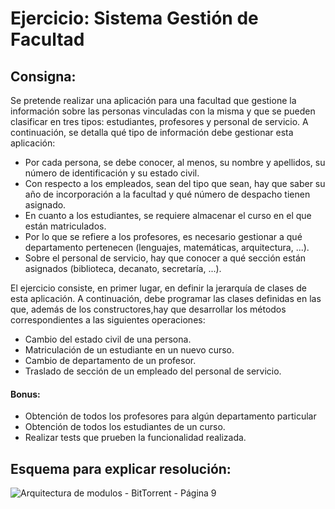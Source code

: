 # Ejercicio: Sistema Gestión de Facultad

## Consigna:

Se pretende realizar una aplicación para una facultad que gestione la información sobre las personas vinculadas con la misma y que se pueden clasificar en tres tipos: estudiantes, profesores y personal de servicio. A continuación, se detalla qué tipo de información debe gestionar esta aplicación:
- Por cada persona, se debe conocer, al menos, su nombre y apellidos, su número de identificación y su estado civil.
- Con respecto a los empleados, sean del tipo que sean, hay que saber su año de incorporación a la facultad y qué número de despacho tienen asignado.
- En cuanto a los estudiantes, se requiere almacenar el curso en el que están matriculados.
- Por lo que se refiere a los profesores, es necesario gestionar a qué departamento pertenecen (lenguajes, matemáticas, arquitectura, ...).
- Sobre el personal de servicio, hay que conocer a qué sección están asignados (biblioteca, decanato, secretaría, ...).

El ejercicio consiste, en primer lugar, en definir la jerarquía de clases de esta aplicación. A continuación, debe programar las clases definidas en las que, además de los constructores,hay que desarrollar los métodos correspondientes a las siguientes operaciones:
- Cambio del estado civil de una persona.
- Matriculación de un estudiante en un nuevo curso.
- Cambio de departamento de un profesor.
- Traslado de sección de un empleado del personal de servicio.

#### Bonus:
- Obtención de todos los profesores para algún departamento particular
- Obtención de todos los estudiantes de un curso.
- Realizar tests que prueben la funcionalidad realizada.

## Esquema para explicar resolución:

![Arquitectura de modulos - BitTorrent - Página 9](https://user-images.githubusercontent.com/86788163/174847159-018c7f4a-272b-4f4d-b78b-f85d0a56a23d.png)
